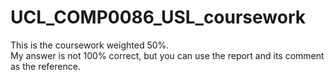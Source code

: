# UCL_COMP0086_USL_coursework
This is the coursework weighted 50%. \
My answer is not 100% correct, but you can use the report and its comment as the reference.
